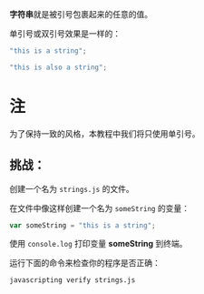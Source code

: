 **字符串**就是被引号包裹起来的任意的值。

单引号或双引号效果是一样的：

```js
"this is a string";

"this is also a string";
```

# 注

为了保持一致的风格，本教程中我们将只使用单引号。

## 挑战：

创建一个名为 `strings.js` 的文件。

在文件中像这样创建一个名为 `someString` 的变量：

```js
var someString = "this is a string";
```

使用 `console.log` 打印变量 **someString** 到终端。

运行下面的命令来检查你的程序是否正确：

`javascripting verify strings.js`

